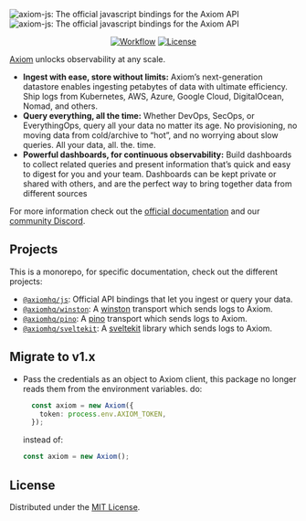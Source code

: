![axiom-js: The official javascript bindings for the Axiom API](.github/images/banner-dark.svg#gh-dark-mode-only)
![axiom-js: The official javascript bindings for the Axiom API](.github/images/banner-light.svg#gh-light-mode-only)

<div align="center">

[![Workflow][workflow_badge]][workflow]
[![License][license_badge]][license]

</div>

[Axiom](https://axiom.co) unlocks observability at any scale.

- **Ingest with ease, store without limits:** Axiom’s next-generation datastore enables ingesting petabytes of data with ultimate efficiency. Ship logs from Kubernetes, AWS, Azure, Google Cloud, DigitalOcean, Nomad, and others.
- **Query everything, all the time:** Whether DevOps, SecOps, or EverythingOps, query all your data no matter its age. No provisioning, no moving data from cold/archive to “hot”, and no worrying about slow queries. All your data, all. the. time.
- **Powerful dashboards, for continuous observability:** Build dashboards to collect related queries and present information that’s quick and easy to digest for you and your team. Dashboards can be kept private or shared with others, and are the perfect way to bring together data from different sources

For more information check out the [official documentation](https://axiom.co/docs)
and our
[community Discord](https://axiom.co/discord).

## Projects

This is a monorepo, for specific documentation, check out the different projects:

* [`@axiomhq/js`](./packages/js): Official API bindings that let you ingest or query your data.
* [`@axiomhq/winston`](./packages/winston): A [winston](https://github.com/winstonjs/winston) transport which sends logs to Axiom.
* [`@axiomhq/pino`](./packages/pino): A [pino](https://github.com/pinojs/pino) transport which sends logs to Axiom.
* [`@axiomhq/sveltekit`](./packages/sveltekit): A [sveltekit](https://github.com/sveltejs/kit) library which sends logs to Axiom.


## Migrate to v1.x

- Pass the credentials as an object to Axiom client, this package no longer reads them from the environment variables.
  do:
  ```ts
    const axiom = new Axiom({
      token: process.env.AXIOM_TOKEN,
    });
  ```
  instead of:
  ```ts
  const axiom = new Axiom();
  ```

## License

Distributed under the [MIT License](LICENSE).

<!-- Badges -->

[workflow]: https://github.com/axiomhq/axiom-js/actions/workflows/ci.yml
[workflow_badge]: https://img.shields.io/github/actions/workflow/status/axiomhq/axiom-js/ci.yml?branch=main&ghcache=unused
[license]: https://opensource.org/licenses/MIT
[license_badge]: https://img.shields.io/github/license/axiomhq/axiom-js.svg?color=blue&ghcache=unused
